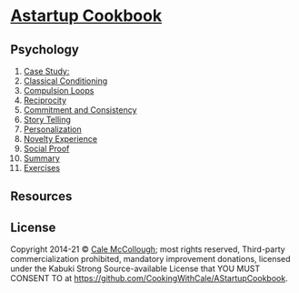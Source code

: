 # [Astartup Cookbook](../)

## Psychology

1. [Case Study:](./case_study.md)
1. [Classical Conditioning](./classical_conditioning.md)
1. [Compulsion Loops](./compulsion_loops.md)
1. [Reciprocity](./reciprocity.md)
1. [Commitment and Consistency](./commitment_and_consistency.md)
1. [Story Telling](./story_telling.md)
1. [Personalization](./personalization.md)
1. [Novelty Experience](./novelty_experience.md)
1. [Social Proof](./social_proof.md)
1. [Summary](./summary.md)
1. [Exercises](./exercises.md)

## Resources

[1]: http://onlinelibrary.wiley.com/doi/10.1111/j.1559-1816.2002.tb00216.x/abstract
[2]: https://www.amazon.com/Influence-Psychology-Persuasion-Business-Essentials/dp/006124189X
[3]: http://www.ucl.ac.uk/news/news-articles/news-releases-archive/newlearning

## License

Copyright  2014-21 © [Cale McCollough](https://cookingwithcale.org); most rights reserved, Third-party commercialization prohibited, mandatory improvement donations, licensed under the Kabuki Strong Source-available License that YOU MUST CONSENT TO at <https://github.com/CookingWithCale/AStartupCookbook>.
